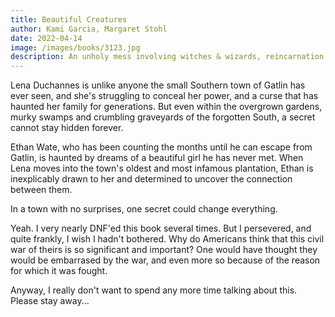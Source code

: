 ```yaml
---
title: Beautiful Creatures
author: Kami Garcia, Margaret Stohl
date: 2022-04-14
image: /images/books/3123.jpg
description: An unholy mess involving witches & wizards, reincarnation, American civil war, its re-enactment, a teenage romance and the insular mindset of deep south America. 
---
```


Lena Duchannes is unlike anyone the small Southern town of Gatlin has ever seen, and she's struggling to conceal her power, and a curse that has haunted her family for generations. But even within the overgrown gardens, murky swamps and crumbling graveyards of the forgotten South, a secret cannot stay hidden forever.

Ethan Wate, who has been counting the months until he can escape from Gatlin, is haunted by dreams of a beautiful girl he has never met. When Lena moves into the town's oldest and most infamous plantation, Ethan is inexplicably drawn to her and determined to uncover the connection between them.

In a town with no surprises, one secret could change everything.

Yeah. I very nearly DNF'ed this book several times. But I persevered, and quite frankly, I wish I hadn't bothered. Why do Americans think that this civil war of theirs is so significant and important? One would have thought they would be embarrased by the war, and even more so because of the reason for which it was fought.

Anyway, I really don't want to spend any more time talking about this. Please stay away...
